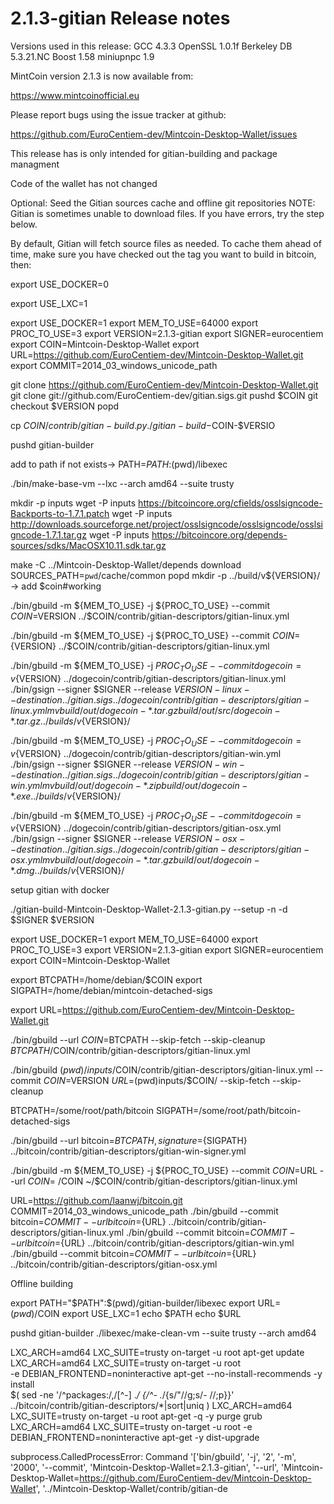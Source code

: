 2.1.3-gitian Release notes
====================

Versions used in this release:
 GCC           4.3.3
 OpenSSL       1.0.1f
 Berkeley DB   5.3.21.NC
 Boost         1.58
 miniupnpc     1.9


MintCoin version 2.1.3 is now available from:

  https://www.mintcoinofficial.eu

Please report bugs using the issue tracker at github:

  https://github.com/EuroCentiem-dev/Mintcoin-Desktop-Wallet/issues


This release has is only intended for gitian-building and package managment

Code of the wallet has not changed

Optional: Seed the Gitian sources cache and offline git repositories
NOTE: Gitian is sometimes unable to download files. If you have errors, try the step below.

By default, Gitian will fetch source files as needed. To cache them ahead of time, make sure you have checked out the tag you want to build in bitcoin, then:

export USE_DOCKER=0

export USE_LXC=1

export USE_DOCKER=1
export MEM_TO_USE=64000
export PROC_TO_USE=3
export VERSION=2.1.3-gitian
export SIGNER=eurocentiem
export COIN=Mintcoin-Desktop-Wallet
export URL=https://github.com/EuroCentiem-dev/Mintcoin-Desktop-Wallet.git
export COMMIT=2014_03_windows_unicode_path

git clone https://github.com/EuroCentiem-dev/Mintcoin-Desktop-Wallet.git
git clone git://github.com/EuroCentiem-dev/gitian.sigs.git
pushd $COIN
git checkout $VERSION
popd  

cp $COIN/contrib/gitian-build.py ./gitian-build-$COIN-$VERSIO

pushd gitian-builder

add to path if not exists->  PATH=$PATH:$(pwd)/libexec

./bin/make-base-vm --lxc --arch amd64 --suite trusty

mkdir -p inputs
wget -P inputs https://bitcoincore.org/cfields/osslsigncode-Backports-to-1.7.1.patch
wget -P inputs http://downloads.sourceforge.net/project/osslsigncode/osslsigncode/osslsigncode-1.7.1.tar.gz
wget -P inputs https://bitcoincore.org/depends-sources/sdks/MacOSX10.11.sdk.tar.gz


make -C ../Mintcoin-Desktop-Wallet/depends download SOURCES_PATH=`pwd`/cache/common
popd
mkdir -p ../build/v${VERSION}/ -> add $coin#working

./bin/gbuild -m ${MEM_TO_USE} -j ${PROC_TO_USE} --commit $COIN=$VERSION ../$COIN/contrib/gitian-descriptors/gitian-linux.yml


./bin/gbuild -m ${MEM_TO_USE} -j ${PROC_TO_USE} --commit $COIN=${VERSION} ../$COIN/contrib/gitian-descriptors/gitian-linux.yml

./bin/gbuild -m ${MEM_TO_USE} -j ${PROC_TO_USE} --commit dogecoin=v${VERSION} ../dogecoin/contrib/gitian-descriptors/gitian-linux.yml
./bin/gsign --signer $SIGNER --release ${VERSION}-linux --destination ../gitian.sigs ../dogecoin/contrib/gitian-descriptors/gitian-linux.yml
mv build/out/dogecoin-*.tar.gz build/out/src/dogecoin-*.tar.gz ../builds/v${VERSION}/

./bin/gbuild -m ${MEM_TO_USE} -j ${PROC_TO_USE} --commit dogecoin=v${VERSION} ../dogecoin/contrib/gitian-descriptors/gitian-win.yml
./bin/gsign --signer $SIGNER --release ${VERSION}-win --destination ../gitian.sigs ../dogecoin/contrib/gitian-descriptors/gitian-win.yml
mv build/out/dogecoin-*.zip build/out/dogecoin-*.exe ../builds/v${VERSION}/

./bin/gbuild -m ${MEM_TO_USE} -j ${PROC_TO_USE} --commit dogecoin=v${VERSION} ../dogecoin/contrib/gitian-descriptors/gitian-osx.yml
./bin/gsign --signer $SIGNER --release ${VERSION}-osx --destination ../gitian.sigs ../dogecoin/contrib/gitian-descriptors/gitian-osx.yml
mv build/out/dogecoin-*.tar.gz build/out/dogecoin-*.dmg ../builds/v${VERSION}/

setup gitian with docker

./gitian-build-Mintcoin-Desktop-Wallet-2.1.3-gitian.py --setup -n -d $SIGNER $VERSION

export USE_DOCKER=1
export MEM_TO_USE=64000
export PROC_TO_USE=3
export VERSION=2.1.3-gitian
export SIGNER=eurocentiem
export COIN=Mintcoin-Desktop-Wallet

export BTCPATH=/home/debian/$COIN
export SIGPATH=/home/debian/mintcoin-detached-sigs

export URL=https://github.com/EuroCentiem-dev/Mintcoin-Desktop-Wallet.git


./bin/gbuild  --url $COIN=$BTCPATH --skip-fetch --skip-cleanup $BTCPATH/$COIN/contrib/gitian-descriptors/gitian-linux.yml

./bin/gbuild $(pwd)/inputs/$COIN/contrib/gitian-descriptors/gitian-linux.yml --commit $COIN=$VERSION $URL=$(pwd)inputs/$COIN/ --skip-fetch --skip-cleanup

BTCPATH=/some/root/path/bitcoin
SIGPATH=/some/root/path/bitcoin-detached-sigs

./bin/gbuild --url bitcoin=${BTCPATH},signature=${SIGPATH} ../bitcoin/contrib/gitian-descriptors/gitian-win-signer.yml


./bin/gbuild -m ${MEM_TO_USE} -j ${PROC_TO_USE} --commit $COIN=$URL  --url $COIN=~/$COIN ~/$COIN/contrib/gitian-descriptors/gitian-linux.yml

URL=https://github.com/laanwj/bitcoin.git
COMMIT=2014_03_windows_unicode_path
./bin/gbuild --commit bitcoin=${COMMIT} --url bitcoin=${URL} ../bitcoin/contrib/gitian-descriptors/gitian-linux.yml
./bin/gbuild --commit bitcoin=${COMMIT} --url bitcoin=${URL} ../bitcoin/contrib/gitian-descriptors/gitian-win.yml
./bin/gbuild --commit bitcoin=${COMMIT} --url bitcoin=${URL} ../bitcoin/contrib/gitian-descriptors/gitian-osx.yml


Offline building

export PATH="$PATH":$(pwd)/gitian-builder/libexec
export URL=$(pwd)/$COIN
export USE_LXC=1
echo $PATH
echo $URL

pushd gitian-builder
./libexec/make-clean-vm --suite trusty --arch amd64

LXC_ARCH=amd64 LXC_SUITE=trusty on-target -u root apt-get update
LXC_ARCH=amd64 LXC_SUITE=trusty on-target -u root \
  -e DEBIAN_FRONTEND=noninteractive apt-get --no-install-recommends -y install \
  $( sed -ne '/^packages:/,/[^-] .*/ {/^- .*/{s/"//g;s/- //;p}}' ../bitcoin/contrib/gitian-descriptors/*|sort|uniq )
LXC_ARCH=amd64 LXC_SUITE=trusty on-target -u root apt-get -q -y purge grub
LXC_ARCH=amd64 LXC_SUITE=trusty on-target -u root -e DEBIAN_FRONTEND=noninteractive apt-get -y dist-upgrade

subprocess.CalledProcessError: Command '['bin/gbuild', '-j', '2', '-m', '2000', '--commit', 'Mintcoin-Desktop-Wallet=2.1.3-gitian', '--url', 'Mintcoin-Desktop-Wallet=https://github.com/EuroCentiem-dev/Mintcoin-Desktop-Wallet', '../Mintcoin-Desktop-Wallet/contrib/gitian-de
